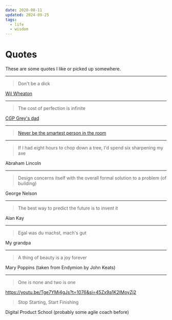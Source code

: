 ```yaml
---
date: 2020-08-11
updated: 2024-09-25
tags:
  - life
  - wisdom
---
```


# Quotes

These are some quotes I like or picked up somewhere.

---

> Don't be a dick

[Wil Wheaton](http://www.wheatonslaw.com/)

---

> The cost of perfection is infinite

[CGP Grey's dad](https://youtu.be/ua4QMFQATco?t=1020)

---

> [Never be the smartest person in the room](https://www.executiveforum.com/never-be-the-smartest-person-in-the-room/#:~:text=%E2%80%9CIf%20you're%20the%20smartest,who%20are%20smarter%20than%20you.)

---

> If I had eight hours to chop down a tree, I'd spend six sharpening my axe

Abraham Lincoln

---

>Design concerns itself with the overall formal solution to a problem (of building)

George Nelson

---

> The best way to predict the future is to invent it

Alan Kay

---

> Egal was du machst, mach's gut

My grandpa

---

> A thing of beauty is a joy forever

Mary Poppins (taken from Endymion by John Keats)

---

> One is none and two is one

https://youtu.be/Tge7YMi4gJs?t=1076&si=45Zx9a1K2IMoyZj2
> Stop Starting, Start Finishing

Digital Product School (probably some agile coach before)
